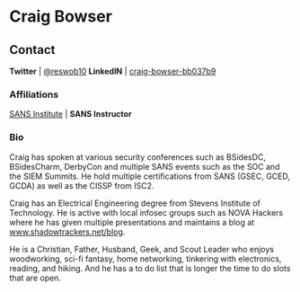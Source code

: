 # Craig Bowser

## Contact
**Twitter** | [@reswob10](https://twitter.com/reswob10)
**LinkedIN** | [craig-bowser-bb037b9](https://www.sans.org/profiles/linkedin.com/in/craig-bowser-bb037b9)

### Affiliations
[SANS Institute](http://www.sans.org) | **SANS Instructor**

### Bio
 
Craig has spoken at various security conferences such as BSidesDC, BSidesCharm, DerbyCon and multiple SANS events such as the SOC and the SIEM Summits. He hold multiple certifications from SANS (GSEC, GCED, GCDA) as well as the CISSP from ISC2.

Craig has an Electrical Engineering degree from Stevens Institute of Technology. He is active with local infosec groups such as NOVA Hackers where he has given multiple presentations and maintains a blog at www.shadowtrackers.net/blog.

He is a Christian, Father, Husband, Geek, and Scout Leader who enjoys woodworking, sci-fi fantasy, home networking, tinkering with electronics, reading, and hiking. And he has a to do list that is longer the time to do slots that are open.